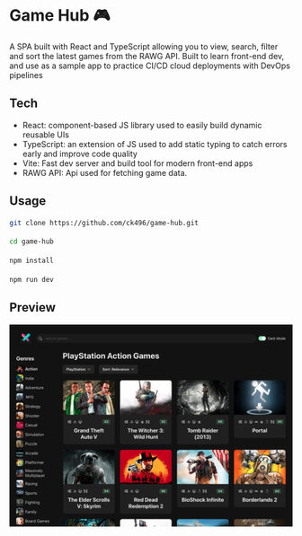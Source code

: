 # Game Hub 🎮

A SPA built with React and TypeScript allowing you to view, search, filter and sort the latest games from the RAWG API. Built to learn front-end dev, and use as a sample app to practice CI/CD cloud deployments with DevOps pipelines

## Tech

- React: component-based JS library used to easily build dynamic reusable UIs
- TypeScript: an extension of JS used to add static typing to catch errors early and improve code quality
- Vite: Fast dev server and build tool for modern front-end apps
- RAWG API: Api used for fetching game data.

## Usage

```bash
git clone https://github.com/ck496/game-hub.git

cd game-hub

npm install

npm run dev

```

## Preview

<p align="center">
  <img src="./assets/Screenshot.png" alt="Game Hub Screenshot" width="800"/>
</p>
